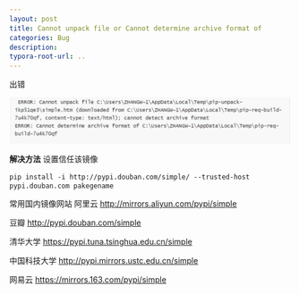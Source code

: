 ```yaml
---
layout: post
title: Cannot unpack file or Cannot determine archive format of
categories: Bug
description:
typora-root-url: ..
---
```


出错

![image-20230824235057917](/images/posts/2023-01-02-Cannot-determine-archive-format-of-errorcannotunpackfile/image-20230824235057917.png)

**解决方法**
设置信任该镜像

```
pip install -i http://pypi.douban.com/simple/ --trusted-host pypi.douban.com pakegename
```

常用国内镜像网站
阿里云 http://mirrors.aliyun.com/pypi/simple

豆瓣 http://pypi.douban.com/simple

清华大学 https://pypi.tuna.tsinghua.edu.cn/simple

中国科技大学 http://pypi.mirrors.ustc.edu.cn/simple

网易云 https://mirrors.163.com/pypi/simple


